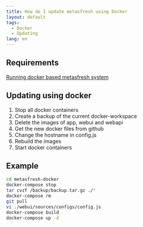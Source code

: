 ```yaml
---
title: How do I update metasfresh using Docker
layout: default
tags:
  - Docker
  - Updating
lang: en
---
```


## Requirements

[Running docker based metasfresh system](How_do_I_setup_the_metasfresh_stack_using_Docker)

## Updating using docker

1. Stop all docker containers
1. Create a backup of the current docker-workspace
1. Delete the images of app, webui and webapi
1. Get the new docker files from github
1. Change the hostname in config.js
1. Rebuild the images
1. Start docker containers


## Example

```bash
cd metasfresh-docker
docker-compose stop
tar cvzf /backup/backup.tar.gz ./*
docker-compose rm
git pull
vi ./webui/sources/configs/config.js
docker-compose build
docker-compose up -d
```
